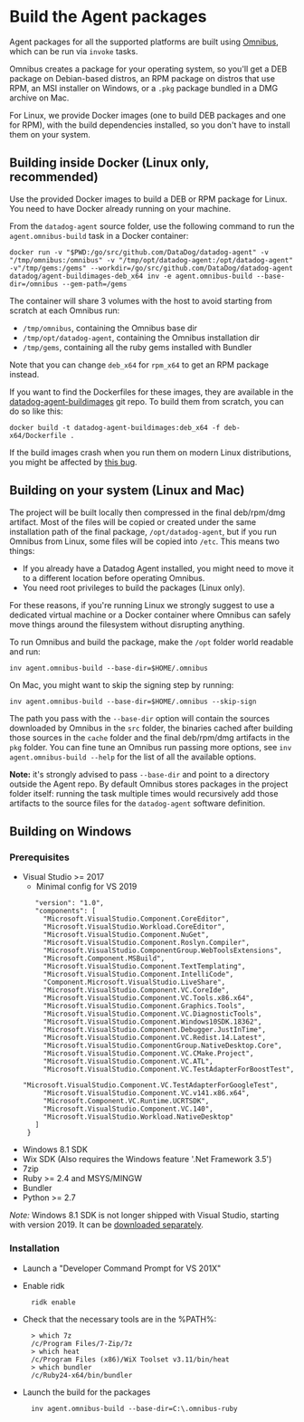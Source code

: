 # Build the Agent packages

Agent packages for all the supported platforms are built using
[Omnibus](https://github.com/chef/omnibus), which can be run via `invoke` tasks.

Omnibus creates a package for your operating system, so you'll get a DEB
package on Debian-based distros, an RPM package on distros that use RPM, an MSI
installer on Windows, or a `.pkg` package bundled in a DMG archive on Mac.

For Linux, we provide Docker images (one to build DEB packages and one for RPM),
with the build dependencies installed, so you don't have to install them on your system.

## Building inside Docker (Linux only, recommended)

Use the provided Docker images to build a DEB or RPM
package for Linux. You need to have Docker already running on your machine.

From the `datadog-agent` source folder, use the following command to run the
`agent.omnibus-build` task in a Docker container:

```
docker run -v "$PWD:/go/src/github.com/DataDog/datadog-agent" -v "/tmp/omnibus:/omnibus" -v "/tmp/opt/datadog-agent:/opt/datadog-agent" -v"/tmp/gems:/gems" --workdir=/go/src/github.com/DataDog/datadog-agent datadog/agent-buildimages-deb_x64 inv -e agent.omnibus-build --base-dir=/omnibus --gem-path=/gems
```

The container will share 3 volumes with the host to avoid starting from scratch
at each Omnibus run:

 * `/tmp/omnibus`, containing the Omnibus base dir
 * `/tmp/opt/datadog-agent`, containing the Omnibus installation dir
 * `/tmp/gems`, containing all the ruby gems installed with Bundler

Note that you can change `deb_x64` for `rpm_x64` to get an RPM package instead.

If you want to find the Dockerfiles for these images, they are available in the
[datadog-agent-buildimages](https://github.com/DataDog/datadog-agent-buildimages) git repo.
To build them from scratch, you can do so like this:

```
docker build -t datadog-agent-buildimages:deb_x64 -f deb-x64/Dockerfile .
```

If the build images crash when you run them on modern Linux distributions, you might be
affected by [this bug](https://github.com/moby/moby/issues/28705).

## Building on your system (Linux and Mac)

The project will be built locally then compressed in the final deb/rpm/dmg artifact.
Most of the files will be copied or created under the same installation path of
the final package, `/opt/datadog-agent`, but if you run Omnibus from Linux, some
files will be copied into `/etc`. This means two things:

 * If you already have a Datadog Agent installed, you might need to move it to a
   different location before operating Omnibus.
 * You need root privileges to build the packages (Linux only).

For these reasons, if you're running Linux we strongly suggest to use a dedicated
virtual machine or a Docker container where Omnibus can safely move things around
the filesystem without disrupting anything.

To run Omnibus and build the package, make the `/opt` folder world readable and run:

```
inv agent.omnibus-build --base-dir=$HOME/.omnibus
```

On Mac, you might want to skip the signing step by running:

```
inv agent.omnibus-build --base-dir=$HOME/.omnibus --skip-sign
```

The path you pass with the `--base-dir` option will contain the sources
downloaded by Omnibus in the `src` folder, the binaries cached after building
those sources in the `cache` folder and the final deb/rpm/dmg artifacts in the
`pkg` folder. You can fine tune an Omnibus run passing more options, see
`inv agent.omnibus-build --help` for the list of all the available options.

**Note:** it's strongly advised to pass `--base-dir` and point to a directory
outside the Agent repo. By default Omnibus stores packages in the project folder
itself: running the task multiple times would recursively add those artifacts to
the source files for the `datadog-agent` software definition.

## Building on Windows

### Prerequisites
- Visual Studio >= 2017
    - Minimal config for VS 2019
    ```{
       "version": "1.0",
       "components": [
         "Microsoft.VisualStudio.Component.CoreEditor",
         "Microsoft.VisualStudio.Workload.CoreEditor",
         "Microsoft.VisualStudio.Component.NuGet",
         "Microsoft.VisualStudio.Component.Roslyn.Compiler",
         "Microsoft.VisualStudio.ComponentGroup.WebToolsExtensions",
         "Microsoft.Component.MSBuild",
         "Microsoft.VisualStudio.Component.TextTemplating",
         "Microsoft.VisualStudio.Component.IntelliCode",
         "Component.Microsoft.VisualStudio.LiveShare",
         "Microsoft.VisualStudio.Component.VC.CoreIde",
         "Microsoft.VisualStudio.Component.VC.Tools.x86.x64",
         "Microsoft.VisualStudio.Component.Graphics.Tools",
         "Microsoft.VisualStudio.Component.VC.DiagnosticTools",
         "Microsoft.VisualStudio.Component.Windows10SDK.18362",
         "Microsoft.VisualStudio.Component.Debugger.JustInTime",
         "Microsoft.VisualStudio.Component.VC.Redist.14.Latest",
         "Microsoft.VisualStudio.ComponentGroup.NativeDesktop.Core",
         "Microsoft.VisualStudio.Component.VC.CMake.Project",
         "Microsoft.VisualStudio.Component.VC.ATL",
         "Microsoft.VisualStudio.Component.VC.TestAdapterForBoostTest",
         "Microsoft.VisualStudio.Component.VC.TestAdapterForGoogleTest",
         "Microsoft.VisualStudio.Component.VC.v141.x86.x64",
         "Microsoft.Component.VC.Runtime.UCRTSDK",
         "Microsoft.VisualStudio.Component.VC.140",
         "Microsoft.VisualStudio.Workload.NativeDesktop"
       ]
     }
- Windows 8.1 SDK
- Wix SDK (Also requires the Windows feature '.Net Framework 3.5')
- 7zip
- Ruby >= 2.4 and MSYS/MINGW
- Bundler
- Python >= 2.7
    
*Note:* Windows 8.1 SDK is not longer shipped with Visual Studio, starting with version 2019.
It can be [downloaded separately](https://developer.microsoft.com/en-us/windows/downloads/sdk-archive).

### Installation
- Launch a "Developer Command Prompt for VS 201X"
- Enable ridk

        ridk enable

- Check that the necessary tools are in the %PATH%:

        > which 7z
        /c/Program Files/7-Zip/7z
        > which heat
        /c/Program Files (x86)/WiX Toolset v3.11/bin/heat
        > which bundler
        /c/Ruby24-x64/bin/bundler

- Launch the build for the packages

        inv agent.omnibus-build --base-dir=C:\.omnibus-ruby
